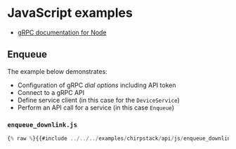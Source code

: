 # JavaScript examples

* [gRPC documentation for Node](https://grpc.io/docs/languages/node/)

## Enqueue

The example below demonstrates:

* Configuration of gRPC _dial options_ including API token
* Connect to a gRPC API
* Define service client (in this case for the `DeviceService`)
* Perform an API call for a service (in this case `Enqueue`)

### `enqueue_downlink.js`

```js
{% raw %}{{#include ../../../examples/chirpstack/api/js/enqueue_downlink.js}}{%endraw %}
```
